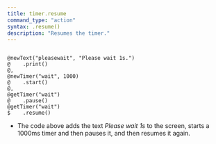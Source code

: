```yaml
---
title: timer.resume
command_type: "action"
syntax: .resume()
description: "Resumes the timer."
---
```


<!--more-->

<pre><code class="language-diff-javascript diff-highlight try-true">
@newText("pleasewait", "Please wait 1s.")
@    .print()
@,
@newTimer("wait", 1000)
@    .start()
@,
@getTimer("wait")
@    .pause()
@getTimer("wait")
$    .resume()
</code></pre>

+ The code above adds the text *Please wait 1s* to the screen, starts a 1000ms timer and then pauses it, and then resumes it again.
